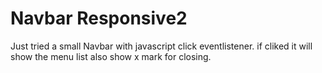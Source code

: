 # Navbar Responsive2

Just tried a small Navbar with javascript click eventlistener. if cliked it will show the menu list also show x mark for closing. 
